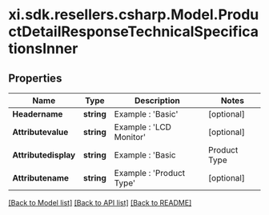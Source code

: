 # xi.sdk.resellers.csharp.Model.ProductDetailResponseTechnicalSpecificationsInner

## Properties

Name | Type | Description | Notes
------------ | ------------- | ------------- | -------------
**Headername** | **string** | Example : &#39;Basic&#39; | [optional] 
**Attributevalue** | **string** | Example : &#39;LCD Monitor&#39; | [optional] 
**Attributedisplay** | **string** | Example : &#39;Basic|Product Type|LCD Monitor&#39; | [optional] 
**Attributename** | **string** | Example : &#39;Product Type&#39; | [optional] 

[[Back to Model list]](../README.md#documentation-for-models) [[Back to API list]](../README.md#documentation-for-api-endpoints) [[Back to README]](../README.md)

